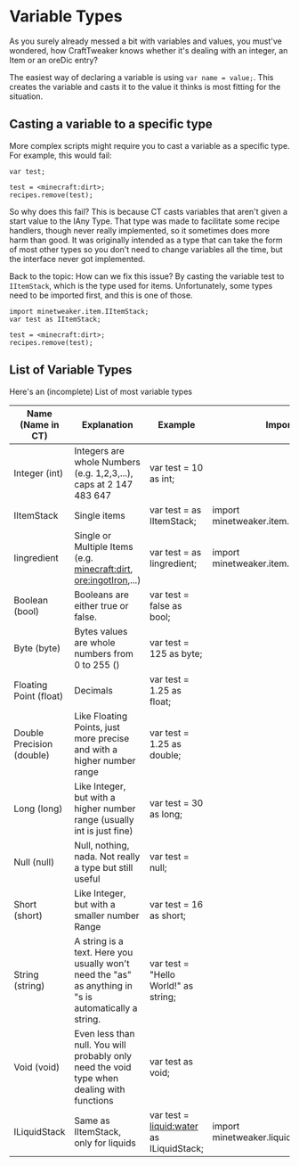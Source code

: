 # Variable Types

As you surely already messed a bit with variables and values, you must've wondered, how CraftTweaker knows whether it's dealing with an integer, an Item or an oreDic entry?

The easiest way of declaring a variable is using ```var name = value;```. 
This  creates the variable and casts it to the value it thinks is most fitting for the situation.

## Casting a variable to a specific type

More complex scripts might require you to cast a variable as a specific type.
For example, this would fail:

```
var test;

test = <minecraft:dirt>;
recipes.remove(test);
```

So why does this fail?
This is because CT casts variables that aren't given a start value to the IAny Type.
That type was made to facilitate some recipe handlers, though never really implemented, so it sometimes does more harm than good. It was originally intended as a type that can take the form of most other types so you don't need to change variables all the time, but the interface never got implemented.

Back to the topic:
How can we fix this issue? By casting the variable test to ```IItemStack```, which is the type used for items.
Unfortunately, some types need to be imported first, and this is one of those.

```
import minetweaker.item.IItemStack;
var test as IItemStack;

test = <minecraft:dirt>;
recipes.remove(test);
```

## List of Variable Types

Here's an (incomplete) List of most variable types

| Name (Name in CT)         | Explanation                                                                                             | Example                                      | Import                                  |
|---------------------------|---------------------------------------------------------------------------------------------------------|----------------------------------------------|-----------------------------------------|
| Integer (int)             | Integers are whole Numbers (e.g. 1,2,3,...), caps at 2 147 483 647                                      | var test = 10 as int;                        |                                         |
| IItemStack                | Single items                                                                                            | var test = <minecraft :dirt> as IItemStack;  | import minetweaker.item.IItemStack;     |
| Iingredient               | Single or Multiple Items (e.g. <minecraft:dirt>, <ore:ingotIron>,...)                                   | var test = <minecraft :dirt> as Iingredient; | import minetweaker.item.IIngredient;    |
| Boolean (bool)            | Booleans are either true or false.                                                                      | var test = false as bool;                    |                                         |
| Byte (byte)               | Bytes values are whole numbers from 0 to 255 ()                                                         | var test = 125 as byte;                      |                                         |
| Floating Point (float)    | Decimals                                                                                                | var test = 1.25 as float;                    |                                         |
| Double Precision (double) | Like Floating Points, just more precise and with a higher number range                                  | var test = 1.25 as double;                   |                                         |
| Long (long)               | Like Integer, but with a higher number range (usually int is just fine)                                 | var test = 30 as long;                       |                                         |
| Null (null)               | Null, nothing, nada. Not really a type but still useful                                                 | var test = null;                             |                                         |
| Short (short)             | Like Integer, but with a smaller number Range                                                           | var test = 16 as short;                      |                                         |
| String (string)           | A string is a text. Here you usually won't need the "as" as anything in "s is automatically a string.   | var test = "Hello World!" as string;         |                                         |
| Void (void)               | Even less than null. You will probably only need the void type when dealing with functions              | var test as void;                            |                                         |
| ILiquidStack              | Same as IItemStack, only for liquids                                                                    | var test = <liquid:water> as ILiquidStack;   | import minetweaker.liquid.ILiquidStack; |
